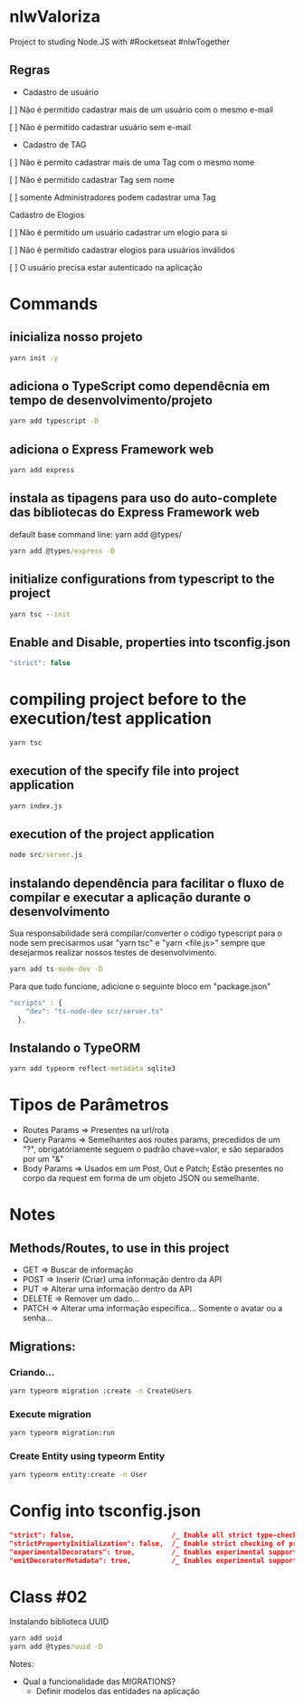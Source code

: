 # nlwValoriza

Project to studing Node.JS with #Rocketseat #nlwTogether

## Regras

- Cadastro de usuário

[ ] Não é permitido cadastrar mais de um usuário com o mesmo e-mail

[ ] Não é permitido cadastrar usuário sem e-mail

- Cadastro de TAG

[ ] Não é permito cadastrar mais de uma Tag com o mesmo nome

[ ] Não é permitido cadastrar Tag sem nome

[ ] somente Administradores podem cadastrar uma Tag

Cadastro de Elogios

[ ] Não é permitido um usuário cadastrar um elogio para si

[ ] Não é permitido cadastrar elogios para usuários inválidos

[ ] O usuário precisa estar autenticado na aplicação

# Commands

## inicializa nosso projeto

```cmd
yarn init -y
```

## adiciona o TypeScript como dependêcnia em tempo de desenvolvimento/projeto

```cmd
yarn add typescript -D
```

## adiciona o Express Framework web

```cmd
yarn add express
```

## instala as tipagens para uso do auto-complete das bibliotecas do Express Framework web

default base command line: yarn add @types/

```cmd
yarn add @types/express -D
```

## initialize configurations from typescript to the project

```cmd
yarn tsc --init
```

## Enable and Disable, properties into tsconfig.json

```ts
"strict": false
```

# compiling project before to the execution/test application

```cmd
yarn tsc
```

## execution of the specify file into project application

```cmd
yarn index.js
```

## execution of the project application

```cmd
node src/server.js
```

## instalando dependência para facilitar o fluxo de compilar e executar a aplicação durante o desenvolvimento

Sua responsabilidade será compilar/converter o código typescript para o node sem precisarmos usar "yarn tsc" e "yarn <file.js>" sempre que desejarmos realizar nossos testes de desenvolvimento.

```cmd
yarn add ts-node-dev -D
```

Para que tudo funcione, adicione o seguinte bloco em "package.json"

```ts
"scripts" : {
    "dev": "ts-node-dev scr/server.ts"
  },
```

## Instalando o TypeORM

```cmd
yarn add typeorm reflect-metadata sqlite3
```

# Tipos de Parâmetros

- Routes Params => Presentes na url/rota
- Query Params => Semelhantes aos routes params, precedidos de um "?", obrigatóriamente seguem o padrão chave=valor, e são separados por um "&"
- Body Params => Usados em um Post, Out e Patch; Estão presentes no corpo da request em forma de um objeto JSON ou semelhante.

# Notes

## Methods/Routes, to use in this project

- GET => Buscar de informação
- POST => Inserir (Criar) uma informação dentro da API
- PUT => Alterar uma informação dentro da API
- DELETE => Remover um dado...
- PATCH => Alterar uma informação especifica... Somente o avatar ou a senha...

## Migrations:

### Criando...

```cmd
yarn typeorm migration :create -n CreateUsers
```

### Execute migration

```cmd
yarn typeorm migration:run
```

### Create Entity using typeorm Entity

```cmd
yarn typeorm entity:create -n User
```

# Config into tsconfig.json

```json
"strict": false,                        /_ Enable all strict type-checking options. _/
"strictPropertyInitialization": false,  /_ Enable strict checking of property initialization in classes. _/
"experimentalDecorators": true,         /_ Enables experimental support for ES7 decorators. _/
"emitDecoratorMetadata": true,          /_ Enables experimental support for emitting type metadata for decorators. _/
```

# Class #02

Instalando biblioteca UUID

```cmd
yarn add uuid
yarn add @types/uuid -D
```

Notes:
- Qual a funcionalidade das MIGRATIONS?
  - Definir modelos das entidades na aplicação